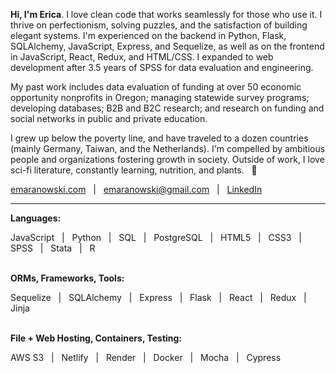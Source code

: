 **Hi, I'm Erica**. I love clean code that works seamlessly for those who use it. I thrive on perfectionism, solving puzzles, and the satisfaction of building elegant systems. I'm experienced on the backend in Python, Flask, SQLAlchemy, JavaScript, Express, and Sequelize, as well as on the frontend in JavaScript, React, Redux, and HTML/CSS. I expanded to web development after 3.5 years of SPSS for data evaluation and engineering.

My past work includes data evaluation of funding at over 50 economic opportunity nonprofits in Oregon; managing statewide survey programs; developing databases; B2B and B2C research; and research on funding and social networks in public and private education.

I grew up below the poverty line, and have traveled to a dozen countries (mainly Germany, Taiwan, and the Netherlands). I'm compelled by ambitious people and organizations fostering growth in society. Outside of work, I love sci-fi literature, constantly learning, nutrition, and plants. &nbsp; 🌱 

[emaranowski.com](https://emaranowski.com) &nbsp; | &nbsp; [emaranowski@gmail.com](mailto:emaranowski@gmail.com) &nbsp; | &nbsp; [LinkedIn](https://in.linkedin.com/in/erica-maranowski)
<br>

***

**Languages:**

JavaScript &nbsp; | &nbsp;
Python &nbsp; | &nbsp;
SQL &nbsp; | &nbsp;
PostgreSQL &nbsp; | &nbsp;
HTML5 &nbsp; | &nbsp;
CSS3 &nbsp; | &nbsp;
SPSS &nbsp; | &nbsp;
Stata &nbsp; | &nbsp;
R
<br><br>

**ORMs, Frameworks, Tools:**

Sequelize &nbsp; | &nbsp;
SQLAlchemy &nbsp; | &nbsp;
Express &nbsp; | &nbsp;
Flask &nbsp; | &nbsp;
React &nbsp; | &nbsp;
Redux &nbsp; | &nbsp;
Jinja
<br><br>

**File + Web Hosting, Containers, Testing:**

AWS S3 &nbsp; | &nbsp;
Netlify &nbsp; | &nbsp;
Render &nbsp; | &nbsp;
Docker &nbsp; | &nbsp;
Mocha &nbsp; | &nbsp;
Cypress
